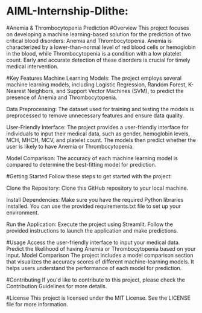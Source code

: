 # AIML-Internship-Dlithe:
#Anemia & Thrombocytopenia Prediction
#Overview
This project focuses on developing a machine learning-based solution for the prediction of two critical blood disorders: Anemia and Thrombocytopenia. Anemia is characterized by a lower-than-normal level of red blood cells or hemoglobin in the blood, while Thrombocytopenia is a condition with a low platelet count. Early and accurate detection of these disorders is crucial for timely medical intervention.

#Key Features
Machine Learning Models: The project employs several machine learning models, including Logistic Regression, Random Forest, K-Nearest Neighbors, and Support Vector Machines (SVM), to predict the presence of Anemia and Thrombocytopenia.

Data Preprocessing: The dataset used for training and testing the models is preprocessed to remove unnecessary features and ensure data quality.

User-Friendly Interface: The project provides a user-friendly interface for individuals to input their medical data, such as gender, hemoglobin levels, MCH, MHCH, MCV, and platelet count. The models then predict whether the user is likely to have Anemia or Thrombocytopenia.

Model Comparison: The accuracy of each machine learning model is compared to determine the best-fitting model for prediction.

#Getting Started
Follow these steps to get started with the project:

Clone the Repository: Clone this GitHub repository to your local machine.

Install Dependencies: Make sure you have the required Python libraries installed. You can use the provided requirements.txt file to set up your environment.

Run the Application: Execute the project using Streamlit. Follow the provided instructions to launch the application and make predictions.

#Usage
Access the user-friendly interface to input your medical data.
Predict the likelihood of having Anemia or Thrombocytopenia based on your input.
Model Comparison
The project includes a model comparison section that visualizes the accuracy scores of different machine-learning models. It helps users understand the performance of each model for prediction.

#Contributing
If you'd like to contribute to this project, please check the Contribution Guidelines for more details.

#License
This project is licensed under the MIT License. See the LICENSE file for more information.
